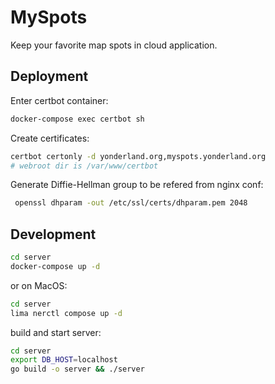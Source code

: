 # MySpots

Keep your favorite map spots in cloud application.

## Deployment

Enter certbot container:
```bash
docker-compose exec certbot sh
```

Create certificates:
```bash
certbot certonly -d yonderland.org,myspots.yonderland.org
# webroot dir is /var/www/certbot 
```

Generate Diffie-Hellman group to be refered from nginx conf:
```bash
 openssl dhparam -out /etc/ssl/certs/dhparam.pem 2048
 ```
 
 ## Development

 ```bash
 cd server
 docker-compose up -d
``` 

 or on MacOS:

 ```bash
 cd server
 lima nerctl compose up -d
 ```
 
 build and start server:
 ```bash
 cd server
 export DB_HOST=localhost
 go build -o server && ./server
 ```